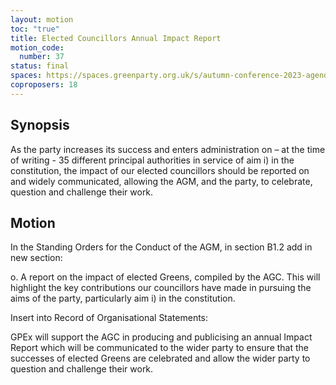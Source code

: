 ```yaml
---
layout: motion
toc: "true"
title: Elected Councillors Annual Impact Report
motion_code:
  number: 37
status: final
spaces: https://spaces.greenparty.org.uk/s/autumn-conference-2023-agenda-forum/post/post/view?id=11114
coproposers: 18
---
```

## **Synopsis**

As the party increases its success and enters administration on – at the time of writing - 35 different principal authorities in service of aim i) in the constitution, the impact of our elected councillors should be reported on and widely communicated, allowing the AGM, and the party, to celebrate, question and challenge their work.

## **Motion**

In the Standing Orders for the Conduct of the AGM, in section B1.2 add in new section:

o. A report on the impact of elected Greens, compiled by the AGC. This will highlight the key contributions our councillors have made in pursuing the aims of the party, particularly aim i) in the constitution.

Insert into Record of Organisational Statements:

GPEx will support the AGC in producing and publicising an annual Impact Report which will be communicated to the wider party to ensure that the successes of elected Greens are celebrated and allow the wider party to question and challenge their work.